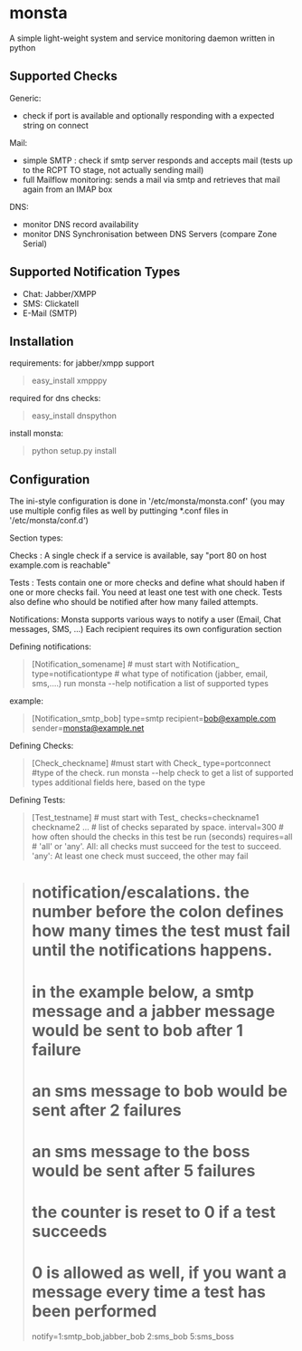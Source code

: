 monsta
======

A simple light-weight system and service monitoring daemon written in python

Supported Checks
----------------

Generic: 

 * check if port is available and optionally responding with a expected string on connect

Mail:

 * simple SMTP : check if smtp server responds and accepts mail (tests up to the RCPT TO stage, not actually sending mail)
 * full Mailflow monitoring: sends a mail via smtp and retrieves that mail again from an IMAP box

DNS:

 * monitor DNS record availability
 * monitor DNS Synchronisation between DNS Servers (compare Zone Serial)


Supported Notification Types
----------------------------

 * Chat: Jabber/XMPP
 * SMS: Clickatell
 * E-Mail (SMTP)



Installation
------------

requirements:
for jabber/xmpp support
> easy_install xmpppy

required for dns checks:
> easy_install dnspython


install monsta:
> python setup.py install


Configuration
-------------

The ini-style configuration is done in '/etc/monsta/monsta.conf' (you may use multiple config files as well by puttinging *.conf files
in '/etc/monsta/conf.d')


Section types:

Checks : A single check if a service is available, say "port 80 on host example.com is reachable"

Tests : Tests contain one or more checks and define what should haben if one or more checks fail.
		You need at least one test with one check. Tests also define who should be notified after how many failed attempts.
		
Notifications: Monsta supports various ways to notify a user (Email, Chat messages, SMS, ...)
Each recipient requires its own configuration section


Defining notifications:

> [Notification_somename] # must start with Notification_
> type=notificationtype  # what type of notification (jabber, email, sms,....) run monsta --help notification a list of supported types 

example:

> [Notification_smtp_bob]
> type=smtp
> recipient=bob@example.com
> sender=monsta@example.net

Defining Checks:

> [Check_checkname] #must start with Check_
> type=portconnect #type of the check. run monsta --help check to get a list of supported types
> additional fields here, based on the type



Defining Tests:


> [Test_testname] # must start with Test_
> checks=checkname1 checkname2 ... # list of checks separated by space.
> interval=300 # how often should the checks in this test be run (seconds)
> requires=all # 'all' or 'any'. All: all checks must succeed for the test to succeed. 'any': At least one check must succeed, the other may fail

> # notification/escalations. the number before the colon defines how many times the test must fail until the notifications happens.
># in the example below, a smtp message and a jabber message would be sent to bob after 1 failure
># an sms message to bob would be sent after 2 failures
># an sms message to the boss would be sent after 5 failures
># the counter is reset to 0 if a test succeeds
># 0 is allowed as well, if you want a message every time a test has been performed
>notify=1:smtp_bob,jabber_bob 2:sms_bob 5:sms_boss 

